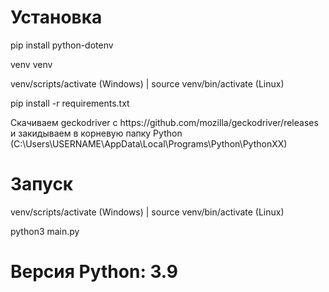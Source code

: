 <h1>Установка</h1>

<p>pip install python-dotenv</p>
<p>venv venv</p>
<p>venv/scripts/activate (Windows)  |  source venv/bin/activate (Linux)</p>
<p>pip install -r requirements.txt</p>

<p>Скачиваем geckodriver с https://github.com/mozilla/geckodriver/releases и закидываем в корневую папку Python (C:\Users\USERNAME\AppData\Local\Programs\Python\PythonXX)</p>

<h1>Запуск</h1>
<p>venv/scripts/activate (Windows)  |  source venv/bin/activate (Linux)</p>
<p>python3 main.py</p>

<h1>Версия Python: 3.9</h1>
